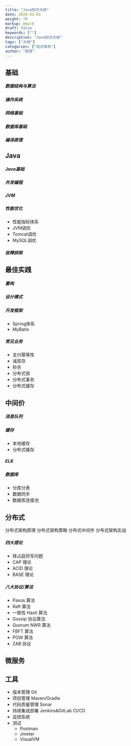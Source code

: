 ```yaml
---  
title: "Java知识大纲"  
date: 2020-01-01
weight: 70  
markup: mmark  
draft: false  
keywords: [""]  
description: "Java知识大纲"  
tags: ["大纲"]  
categories: ["知识体系"]  
author: "默哥"  
---  
```

## 基础
##### 数据结构与算法

##### 操作系统

##### 网络基础

##### 数据库基础

##### 编译原理

## Java
##### Java基础

##### 并发编程

##### JVM

##### 性能优化
* 性能指标体系
* JVM调优
* Tomcat调优
* MySQL调优

##### 故障排除

## 最佳实践

##### 重构

##### 设计模式

##### 开发框架
* Spring体系
* MyBatis

##### 常见业务
* 支付幂等性
* 减库存
* 秒杀
* 分布式锁
* 分布式事务
* 分布式缓存

## 中间价
##### 消息队列

##### 缓存
* 本地缓存
* 分布式缓存

##### ELK

##### 数据库
* 分库分表
* 数据同步
* 数据库连接池

## 分布式
分布式架构原理
分布式架构策略
分布式中间件
分布式架构实战
##### 四大理论
* 拜占庭将军问题
* CAP 理论
* ACID 理论
* BASE 理论

##### 八大协议/算法
* Paxos 算法
* Raft 算法
* 一致性 Hash 算法
* Gossip 协议算法
* Quorum NWR 算法
* FBFT 算法
* POW 算法
* ZAB 协议

## 微服务

## 工具
* 版本管理 Git
* 项目管理 Maven/Gradle
* 代码质量管理 Sonar
* 持续集成部署 Jenkins&GitLab CI/CD
* 监控系统
* 测试
    * Postman
    * Jmeter
    * VisualVM